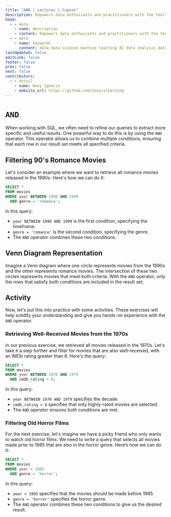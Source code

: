 ```yaml
---
title: "AND | Lectures | Cogxen"
description: Empowers data enthusiasts and practitioners with the tools and knowledge to unlock the potential of data.
head:
  - - meta
    - name: description
    - content: Empowers data enthusiasts and practitioners with the tools and knowledge to unlock the potential of data.
  - - meta
    - name: keywords
      content: data data science machine learning AI data analysis data-driven data enthusiasts data practitioners
lastUpdated: false
editLink: false
footer: false
prev: false
next: false
contributors:
  - - detail
    - name: Noey Ignacio
    - website_url: https://github.com/noeyislearning
---
```


# `AND`

When working with SQL, we often need to refine our queries to extract more specific and useful results. One powerful way to do this is by using the `AND` operator. This operator allows us to combine multiple conditions, ensuring that each row in our result set meets all specified criteria.

## Filtering 90's Romance Movies

Let's consider an example where we want to retrieve all romance movies released in the 1990s. Here's how we can do it:

```sql :line-numbers
SELECT *
FROM movies
WHERE year BETWEEN 1990 AND 1999
  AND genre = 'romance';
```

In this query:

- `year BETWEEN 1990 AND 1999` is the first condition, specifying the timeframe.
- `genre = 'romance'` is the second condition, specifying the genre.
- The `AND` operator combines these two conditions.

## Venn Diagram Representation

Imagine a Venn diagram where one circle represents movies from the 1990s and the other represents romance movies. The intersection of these two circles represents movies that meet both criteria. With the `AND` operator, only the rows that satisfy both conditions are included in the result set.

<ImageCard
img_url="https://i.imgur.com/a3p5JIh.png"
caption="Venn Diagram Representation"
copyright_owner="codecademy.com"
:bordered="true"
/>

## Activity

Now, let's put this into practice with some activities. These exercises will help solidify your understanding and give you hands-on experience with the `AND` operator.

### Retrieving Well-Received Movies from the 1970s

In our previous exercise, we retrieved all movies released in the 1970s. Let's take it a step further and filter for movies that are also well-received, with an IMDb rating greater than 8. Here's the query:

```sql :line-numbers
SELECT *
FROM movies
WHERE year BETWEEN 1970 AND 1979
  AND imdb_rating > 8;
```

<!--@include: ../_includes/tables/query-results-from-and.md-->

In this query:

- `year BETWEEN 1970 AND 1979` specifies the decade.
- `imdb_rating > 8` specifies that only highly-rated movies are selected.
- The `AND` operator ensures both conditions are met.

### Filtering Old Horror Films

For the next exercise, let's imagine we have a picky friend who only wants to watch old horror films. We need to write a query that selects all movies made prior to 1985 that are also in the horror genre. Here’s how we can do it:

```sql :line-numbers
SELECT *
FROM movies
WHERE year < 1985
  AND genre = 'horror';
```

<!--@include: ../_includes/tables/query-results-from-and-2.md-->

In this query:

- `year < 1985` specifies that the movies should be made before 1985.
- `genre = 'horror'` specifies the horror genre.
- The `AND` operator combines these two conditions to give us the desired result.

